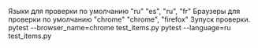 Языки для проверки по умолчанию "ru" 
"es", "ru", "fr"
Браузеры для проверки по умолчанию "chrome"
"chrome", "firefox"
Зупуск проверки.
pytest --browser_name=chrome test_items.py
pytest --language=ru test_items.py
